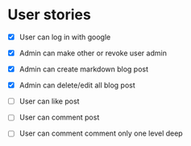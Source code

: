 # User stories

- [x] User can log in with google
- [x] Admin can make other or revoke user admin
- [x] Admin can create markdown blog post
- [x] Admin can delete/edit all blog post
- [ ] User can like post
- [ ] User can comment post
- [ ] User can comment comment only one level deep


